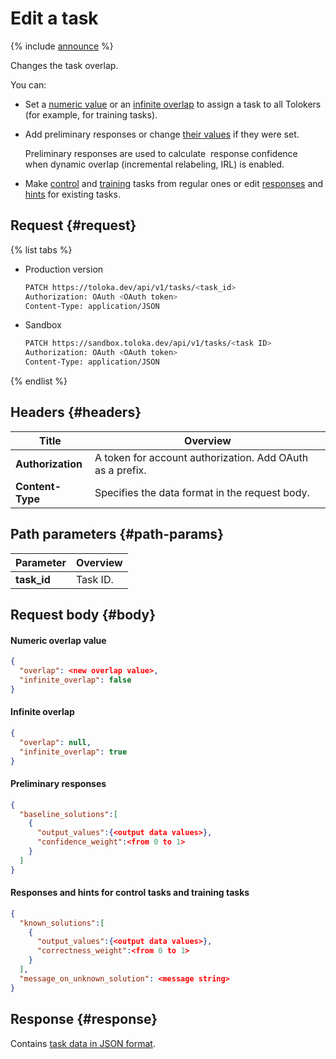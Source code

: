 # Edit a task

{% include [announce](../_includes/announce.md) %}

Changes the task overlap.

You can:

- Set a [numeric value](create-task.md#overlap) or an [infinite overlap](create-task.md#infinite) to assign a task to all Tolokers (for example, for training tasks).

- Add preliminary responses or change [their values](create-task.md#baseline) if they were set.

    Preliminary responses are used to calculate  response confidence when dynamic overlap (incremental relabeling, IRL) is enabled.

- Make [control](../../glossary.md#control) and [training](../../glossary.md#training-tasks) tasks from regular ones or edit [responses](create-task.md#known) and [hints](create-task.md#message) for existing tasks.

## Request {#request}

{% list tabs %}

- Production version

    ```bash
    PATCH https://toloka.dev/api/v1/tasks/<task_id>
    Authorization: OAuth <OAuth token>
    Content-Type: application/JSON
    ```

- Sandbox

    ```bash
    PATCH https://sandbox.toloka.dev/api/v1/tasks/<task ID>
    Authorization: OAuth <OAuth token>
    Content-Type: application/JSON
    ```

{% endlist %}

## Headers {#headers}

Title | Overview
----- | -----
**Authorization** | A token for account authorization. Add OAuth as a prefix.
**Content-Type** | Specifies the data format in the request body.

## Path parameters {#path-params}

Parameter | Overview
----- | -----
**task_id** | Task ID.

## Request body {#body}

#### Numeric overlap value

```json
{
  "overlap": <new overlap value>,
  "infinite_overlap": false
}
```

#### Infinite overlap

```json
{
  "overlap": null,
  "infinite_overlap": true
}
```

#### Preliminary responses

```json
{
  "baseline_solutions":[
    {
      "output_values":{<output data values>},
      "confidence_weight":<from 0 to 1>
    }
  ]
}
```

#### Responses and hints for control tasks and training tasks

```json
{
  "known_solutions":[
    {
      "output_values":{<output data values>},
      "correctness_weight":<from 0 to 1>
    }
  ],
  "message_on_unknown_solution": <message string>
}
```

## Response {#response}

Contains [task data in JSON format](create-task.md#body).